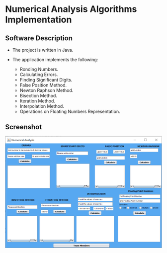 # Numerical Analysis Algorithms Implementation

## Software Description
- The project is written in Java.

- The application implements the following:
  - Ronding Numbers.
  - Calculating Errors.
  - Finding Significant Digits.
  - False Position Method.
  - Newton Raphson Method.
  - Bisection Method.
  - Iteration Method.
  - Interpolation Method.
  - Operations on Floating Numbers Representation.
  
## Screenshot
  
  ![Image of Application](app.PNG)
